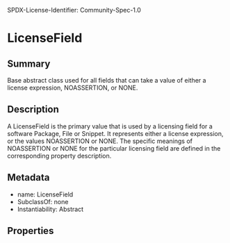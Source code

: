SPDX-License-Identifier: Community-Spec-1.0

# LicenseField

## Summary

Base abstract class used for all fields that can take a value of either a
license expression, NOASSERTION, or NONE.

## Description

A LicenseField is the primary value that is used by a licensing field for a
software Package, File or Snippet. It represents either a license expression,
or the values NOASSERTION or NONE. The specific meanings of NOASSERTION or
NONE for the particular licensing field are defined in the corresponding
property description.

## Metadata

- name: LicenseField
- SubclassOf: none
- Instantiability: Abstract

## Properties
